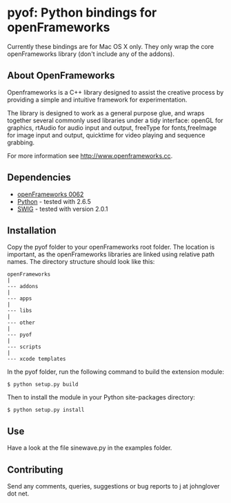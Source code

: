 pyof: Python bindings for openFrameworks
========================================

Currently these bindings are for Mac OS X only. They only wrap the
core openFrameworks library (don't include any of the addons).


About OpenFrameworks
--------------------

Openframeworks is a C++ library designed to assist the creative process by 
providing a simple and intuitive framework for experimentation.

The library is designed to work as a general purpose glue, and wraps together 
several commonly used libraries under a tidy interface: openGL for graphics, 
rtAudio for audio input and output, freeType for fonts,freeImage for image 
input and output, quicktime for video playing and sequence grabbing.

For more information see http://www.openframeworks.cc.


Dependencies
------------

* [openFrameworks 0062](http://www.openframeworks.cc)
* [Python](http://www.python.org) - tested with 2.6.5
* [SWIG](http://http://www.swig.org/) - tested with version 2.0.1


Installation
------------

Copy the pyof folder to your openFrameworks root folder. The location is important,
as the openFrameworks libraries are linked using relative path names. The directory
structure should look like this:

    openFrameworks
    |
    --- addons
    |
    --- apps
    |
    --- libs
    |
    --- other
    |
    --- pyof
    |
    --- scripts
    |
    --- xcode templates

In the pyof folder, run the following command to build the extension module:

    $ python setup.py build

Then to install the module in your Python site-packages directory:

    $ python setup.py install


Use
---

Have a look at the file sinewave.py in the examples folder.


Contributing
------------

Send any comments, queries, suggestions or bug reports to j at johnglover dot net.
